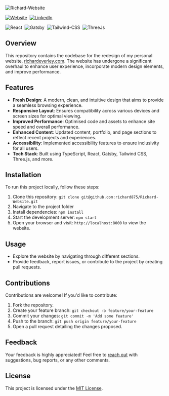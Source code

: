 ![Richard-Website](https://socialify.git.ci/richard875/Richard-Website/image?description=1&descriptionEditable=richardeverley.com%202023%20Redesign&language=1&name=1&pattern=Plus&theme=Dark)

[![Website](https://img.shields.io/badge/website-000000?style=for-the-badge&logo=About.me&logoColor=white)](https://richardeverley.com/?utm_source=github&utm_medium=web)&nbsp;
[![LinkedIn](https://img.shields.io/badge/LinkedIn-0077B5?style=for-the-badge&logo=linkedin&logoColor=white)](https://www.linkedin.com/in/richard875)

![React](https://img.shields.io/badge/React-20232A?style=for-the-badge&logo=react&logoColor=61DAFB)&nbsp;
![Gatsby](https://img.shields.io/badge/Gatsby-663399?style=for-the-badge&logo=gatsby&logoColor=white)&nbsp;
![Tailwind-CSS](https://img.shields.io/badge/Tailwind_CSS-38B2AC?style=for-the-badge&logo=tailwind-css&logoColor=white)&nbsp;
![ThreeJs](https://img.shields.io/badge/ThreeJs-black?style=for-the-badge&logo=three.js&logoColor=white)

## Overview

This repository contains the codebase for the redesign of my personal website, [richardeverley.com](https://richardeverley.com/?utm_source=github&utm_medium=web). The website has undergone a significant overhaul to enhance user experience, incorporate modern design elements, and improve performance.

## Features

- **Fresh Design**: A modern, clean, and intuitive design that aims to provide a seamless browsing experience.
- **Responsive Layout**: Ensures compatibility across various devices and screen sizes for optimal viewing.
- **Improved Performance**: Optimised code and assets to enhance site speed and overall performance.
- **Enhanced Content**: Updated content, portfolio, and page sections to reflect recent projects and experiences.
- **Accessibility**: Implemented accessibility features to ensure inclusivity for all users.
- **Tech Stack**: Built using TypeScript, React, Gatsby, Tailwind CSS, Three.js, and more.

## Installation

To run this project locally, follow these steps:

1. Clone this repository: `git clone git@github.com:richard875/Richard-Website.git`
2. Navigate to the project folder
3. Install dependencies: `npm install`
4. Start the development server: `npm start`
5. Open your browser and visit: `http://localhost:8000` to view the website.

## Usage

- Explore the website by navigating through different sections.
- Provide feedback, report issues, or contribute to the project by creating pull requests.

## Contributions

Contributions are welcome! If you'd like to contribute:

1. Fork the repository.
2. Create your feature branch: `git checkout -b feature/your-feature`
3. Commit your changes: `git commit -m 'Add some feature'`
4. Push to the branch: `git push origin feature/your-feature`
5. Open a pull request detailing the changes proposed.

## Feedback

Your feedback is highly appreciated! Feel free to [reach out](mailto:hello@richardeverley.com) with suggestions, bug reports, or any other comments.

## License

This project is licensed under the [MIT License](LICENSE).
